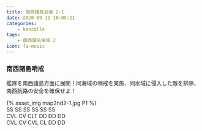 ```yaml
---
title: 南西諸島近海 2-1
date: 2020-09-11 16:05:21
categories:
    - kancolle
tags:
    - 南西諸島海域 2
icon: fa-music
---
```


### 南西諸島哨戒
艦隊を南西諸島方面に展開！同海域の哨戒を実施、同水域に侵入した敵を排除、南西航路の安全を確保せよ！

<!-- <div style="width: 100%;padding-bottom: 59%;position: relative;">
    <div
        style="position: absolute;left: 0;top: 0;width: 100%;height: 100%;background-repeat: no-repeat;background-image: url('./01_image.png');background-position: 100% 0px;background-size: 200%;">
        <div
            style="position: relative;left: 0;top: 0;width: 100%;height: 100%;background-repeat: no-repeat;background-image: url('./01_image.png');background-position: 0px 0px;background-size:200%;z-index: 2;">
        </div>
    </div>
</div> -->

{% asset_img map2nd2-1.jpg P1 %}
<br>
SS SS SS SS SS SS
<br>
CVL CV CLT DD DD DD
<br>
CVL CV CVL CL DD DD
